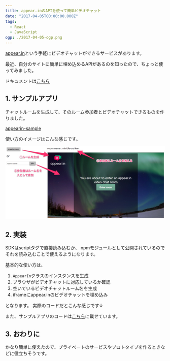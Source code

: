 ```yaml
---
title: appear.inのAPIを使って簡単ビデオチャット
date: "2017-04-05T00:00:00.000Z"
tags:
  - React
  - JavaScript
ogp: ./2017-04-05-ogp.png
---
```


[appear.in](https://appear.in/)という手軽にビデオチャットができるサービスがあります。

最近、自分のサイトに簡単に埋め込めるAPIがあるのを知ったので、ちょっと使ってみました。

ドキュメントは[こちら](https://developer.appear.in/)

## **1. サンプルアプリ**

チャットルームを生成して、そのルーム参加者とビデオチャットできるものを作りました。

[appearin-sample](/playground/appearin-sample)

使い方のイメージはこんな感じです。

![Image](./2017-04-05-image.jpg)

## **2. 実装**

SDKはscriptタグで直接読み込むか、
npmモジュールとして公開されているのでそれを読み込むことで使えるようになります。

基本的な使い方は、

1. `AppearIn`クラスのインスタンスを生成
2. ブラウザがビデオチャットに対応しているか確認
3. 空いているビデオチャットルーム名を生成
4. iframeにappear.inのビデオチャットを埋め込み

となります。
実際のコードだとこんな感じです↓

<code class="gist-code" data-gist-id="0e87c9824f1c5962fab800951d1b0e7e" data-gist-file="sample.js" data-gist-enable-cache="true"></code>

また、サンプルアプリのコードは[こちら](https://gist.github.com/saitoxu/0e87c9824f1c5962fab800951d1b0e7e)に載せています。

## **3. おわりに**

かなり簡単に使えたので、プライベートのサービスやプロトタイプを作るときなどに役立ちそうです。
